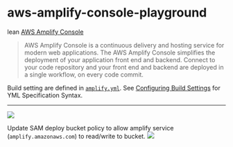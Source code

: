 # aws-amplify-console-playground

lean [AWS Amplify Console](https://docs.aws.amazon.com/amplify/latest/userguide/welcome.html)

> AWS Amplify Console is a continuous delivery and hosting service for modern web applications. The AWS Amplify Console simplifies the deployment of your application front end and backend. Connect to your code repository and your front end and backend are deployed in a single workflow, on every code commit.

Build setting are defined in [`amplify.yml`](amplify.yml).  See [Configuring Build Settings](https://docs.aws.amazon.com/amplify/latest/userguide/build-settings.html) for YML Specification Syntax.

---

![](https://www.evernote.com/l/AAGKI4wgfUZB7YtWVDmqTmfg9YEzYSa4L38B/image.png)

Update SAM deploy bucket policy to allow amplify service (`amplify.amazonaws.com`) to read/write to bucket.
![](https://www.evernote.com/l/AAHR9UMPba1ExLJ3iyLjgFUXFRWfOZhHP-0B/image.png)